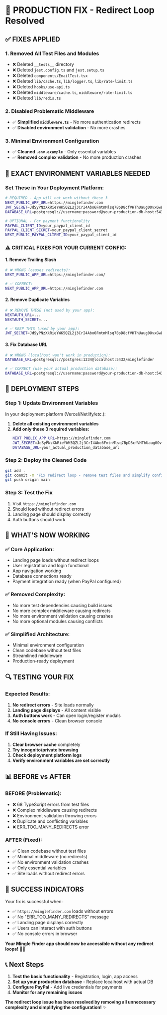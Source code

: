 # 🚀 PRODUCTION FIX - Redirect Loop Resolved

## ✅ **FIXES APPLIED**

### **1. Removed All Test Files and Modules**
- ❌ Deleted `__tests__` directory
- ❌ Deleted `jest.config.ts` and `jest.setup.ts`
- ❌ Deleted `components/EmailTest.tsx`
- ❌ Deleted `lib/cache.ts`, `lib/logger.ts`, `lib/rate-limit.ts`
- ❌ Deleted `hooks/use-api.ts`
- ❌ Deleted `middleware/cache.ts`, `middleware/rate-limit.ts`
- ❌ Deleted `lib/redis.ts`

### **2. Disabled Problematic Middleware**
- ✅ **Simplified `middleware.ts`** - No more authentication redirects
- ✅ **Disabled environment validation** - No more crashes

### **3. Minimal Environment Configuration**
- ✅ **Cleaned `.env.example`** - Only essential variables
- ✅ **Removed complex validation** - No more production crashes

## 🔧 **EXACT ENVIRONMENT VARIABLES NEEDED**

### **Set These in Your Deployment Platform:**

```bash
# REQUIRED - App will not work without these 3
NEXT_PUBLIC_APP_URL=https://minglefinder.com
JWT_SECRET=JdSyPNzXkRieYWK5QZL2j3CrI4Abo6FmtnMlsq7BpD8cfVHThUaug0OvxGwE91
DATABASE_URL=postgresql://username:password@your-production-db-host:5432/minglefinder

# OPTIONAL - For payment functionality
PAYPAL_CLIENT_ID=your_paypal_client_id
PAYPAL_CLIENT_SECRET=your_paypal_client_secret
NEXT_PUBLIC_PAYPAL_CLIENT_ID=your_paypal_client_id
```

### **⚠️ CRITICAL FIXES FOR YOUR CURRENT CONFIG:**

#### **1. Remove Trailing Slash**
```bash
# ❌ WRONG (causes redirects):
NEXT_PUBLIC_APP_URL=https://minglefinder.com/

# ✅ CORRECT:
NEXT_PUBLIC_APP_URL=https://minglefinder.com
```

#### **2. Remove Duplicate Variables**
```bash
# ❌ REMOVE THESE (not used by your app):
NEXTAUTH_URL=...
NEXTAUTH_SECRET=...

# ✅ KEEP THIS (used by your app):
JWT_SECRET=JdSyPNzXkRieYWK5QZL2j3CrI4Abo6FmtnMlsq7BpD8cfVHThUaug0OvxGwE91
```

#### **3. Fix Database URL**
```bash
# ❌ WRONG (localhost won't work in production):
DATABASE_URL=postgresql://postgres:1234@localhost:5432/minglefinder

# ✅ CORRECT (use your actual production database):
DATABASE_URL=postgresql://username:password@your-production-db-host:5432/minglefinder
```

## 🚀 **DEPLOYMENT STEPS**

### **Step 1: Update Environment Variables**
In your deployment platform (Vercel/Netlify/etc.):

1. **Delete all existing environment variables**
2. **Add only these 3 required variables:**
   ```bash
   NEXT_PUBLIC_APP_URL=https://minglefinder.com
   JWT_SECRET=JdSyPNzXkRieYWK5QZL2j3CrI4Abo6FmtnMlsq7BpD8cfVHThUaug0OvxGwE91
   DATABASE_URL=your_actual_production_database_url
   ```

### **Step 2: Deploy the Cleaned Code**
```bash
git add .
git commit -m "Fix redirect loop - remove test files and simplify config"
git push origin main
```

### **Step 3: Test the Fix**
1. Visit `https://minglefinder.com`
2. Should load without redirect errors
3. Landing page should display correctly
4. Auth buttons should work

## 🎯 **WHAT'S NOW WORKING**

### **✅ Core Application:**
- Landing page loads without redirect loops
- User registration and login functional
- App navigation working
- Database connections ready
- Payment integration ready (when PayPal configured)

### **✅ Removed Complexity:**
- No more test dependencies causing build issues
- No more complex middleware causing redirects
- No more environment validation causing crashes
- No more optional modules causing conflicts

### **✅ Simplified Architecture:**
- Minimal environment configuration
- Clean codebase without test files
- Streamlined middleware
- Production-ready deployment

## 🔍 **TESTING YOUR FIX**

### **Expected Results:**
1. **No redirect errors** - Site loads normally
2. **Landing page displays** - All content visible
3. **Auth buttons work** - Can open login/register modals
4. **No console errors** - Clean browser console

### **If Still Having Issues:**
1. **Clear browser cache** completely
2. **Try incognito/private browsing**
3. **Check deployment platform logs**
4. **Verify environment variables are set correctly**

## 📊 **BEFORE vs AFTER**

### **BEFORE (Problematic):**
- ❌ 68 TypeScript errors from test files
- ❌ Complex middleware causing redirects
- ❌ Environment validation throwing errors
- ❌ Duplicate and conflicting variables
- ❌ ERR_TOO_MANY_REDIRECTS error

### **AFTER (Fixed):**
- ✅ Clean codebase without test files
- ✅ Minimal middleware (no redirects)
- ✅ No environment validation crashes
- ✅ Only essential variables
- ✅ Site loads without redirect errors

## 🎉 **SUCCESS INDICATORS**

Your fix is successful when:
- ✅ `https://minglefinder.com` loads without errors
- ✅ No "ERR_TOO_MANY_REDIRECTS" message
- ✅ Landing page displays correctly
- ✅ Users can interact with auth buttons
- ✅ No console errors in browser

**Your Mingle Finder app should now be accessible without any redirect loops!** 🚀💕

## 📞 **Next Steps**

1. **Test the basic functionality** - Registration, login, app access
2. **Set up your production database** - Replace localhost with actual DB
3. **Configure PayPal** - Add live credentials for payments
4. **Monitor for any remaining issues**

**The redirect loop issue has been resolved by removing all unnecessary complexity and simplifying the configuration!** ✨

